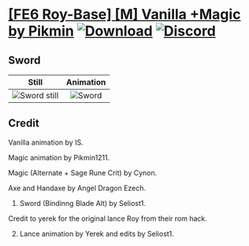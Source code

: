 # [\[FE6 Roy-Base\] \[M\] Vanilla +Magic by Pikmin](./) [![Download](https://img.shields.io/badge/Download--red?style=social&logo=github)](https://minhaskamal.github.io/DownGit/#/home?url=https://github.com/Klokinator/FE-Repo/tree/main/Battle%20Animations%2FLords%20-%20Vanilla%20and%20Custom%2F%5BFE6%20Roy-Base%5D%20%5BM%5D%20Vanilla%20%2BMagic%20by%20Pikmin%2F1.%20Sword) [![Discord](https://img.shields.io/badge/Discord--blue?style=social&logo=discord)](https://discord.gg/C7VNGnyTPA)

## Sword

| Still | Animation |
| :---: | :-------: |
| ![Sword still](./Sword_000.png) | ![Sword](./Sword.gif) |

## Credit

Vanilla animation by IS.

Magic animation by Pikmin1211.

Magic (Alternate + Sage Rune Crit) by Cynon.

Axe and Handaxe by Angel Dragon Ezech.

1. Sword (Bindinng Blade Alt) by Seliost1.

Credit to yerek for the original lance Roy from their rom hack.

2. Lance animation by Yerek and edits by Seliost1.
